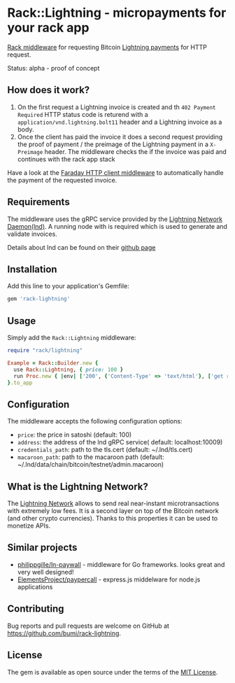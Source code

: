 # Rack::Lightning - micropayments for your rack app

[Rack middleware](https://rack.github.io/) for requesting Bitcoin [Lightning payments](http://lightning.network/) for HTTP request.

Status: alpha - proof of concept

## How does it work?

1. On the first request a Lightning invoice is created and th `402 Payment Required` HTTP status code is returend 
with a `application/vnd.lightning.bolt11` header and a Lightning invoice as a body.
2. Once the client has paid the invoice it does a second request providing the proof of payment / the preimage of the Lightning
payment in a `X-Preimage` header. The middleware checks the if the invoice was paid and continues with the rack app stack


Have a look at the [Faraday HTTP client middleware](https://github.com/bumi/faraday_ln_paywall) to automatically handle the 
payment of the requested invoice.

## Requirements

The middleware uses the gRPC service provided by the [Lightning Network Daemon(lnd)](https://github.com/lightningnetwork/lnd/).
A running node with is required which is used to generate and validate invoices.

Details about lnd can be found on their [github page](https://github.com/lightningnetwork/lnd/)

## Installation

Add this line to your application's Gemfile:

```ruby
gem 'rack-lightning'
```

## Usage

Simply add the `Rack::Lightning` middleware:

```ruby
require "rack/lightning"

Example = Rack::Builder.new {
  use Rack::Lightning, { price: 100 } 
  run Proc.new { |env| ['200', {'Content-Type' => 'text/html'}, ['get rack\'d']] }
}.to_app
```

## Configuration 

The middleware accepts the following configuration options: 

* `price`: the price in satoshi (default: 100)
* `address`: the address of the lnd gRPC service( default: localhost:10009)
* `credentials_path`: path to the tls.cert (default: ~/.lnd/tls.cert)
* `macaroon_path`: path to the macaroon path (default: ~/.lnd/data/chain/bitcoin/testnet/admin.macaroon)

## What is the Lightning Network?

The [Lightning Network](https://en.wikipedia.org/wiki/Lightning_Network) allows to send real near-instant microtransactions with extremely low fees. 
It is a second layer on top of the Bitcoin network (and other crypto currencies). 
Thanks to this properties it can be used to monetize APIs. 

## Similar projects

* [philippgille/ln-paywall](https://github.com/philippgille/ln-paywall) - middleware for Go frameworks. looks great and very well designed!
* [ElementsProject/paypercall](https://github.com/ElementsProject/paypercall) - express.js middelware for node.js applications


## Contributing

Bug reports and pull requests are welcome on GitHub at https://github.com/bumi/rack-lightning.

## License

The gem is available as open source under the terms of the [MIT License](http://opensource.org/licenses/MIT).
